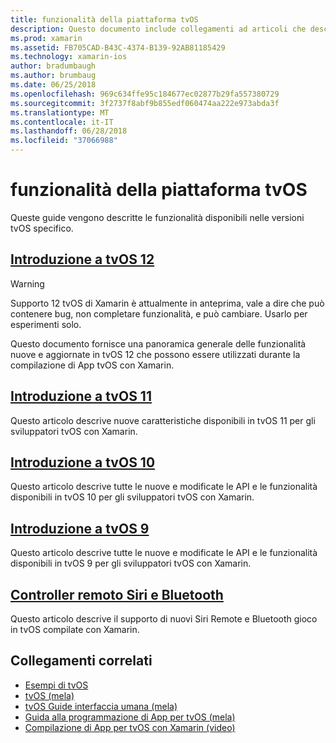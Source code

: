 ```yaml
---
title: funzionalità della piattaforma tvOS
description: Questo documento include collegamenti ad articoli che descrivono le funzionalità incluse in diverse versioni di tvOS. Anche possibile collegare a un documento che descrive il controller remoto Siri e Bluetooth.
ms.prod: xamarin
ms.assetid: FB705CAD-B43C-4374-B139-92AB81185429
ms.technology: xamarin-ios
author: bradumbaugh
ms.author: brumbaug
ms.date: 06/25/2018
ms.openlocfilehash: 969c634ffe95c184677ec02877b29fa557380729
ms.sourcegitcommit: 3f2737f8abf9b855edf060474aa222e973abda3f
ms.translationtype: MT
ms.contentlocale: it-IT
ms.lasthandoff: 06/28/2018
ms.locfileid: "37066988"
---
```

# <a name="tvos-platform-features"></a>funzionalità della piattaforma tvOS

Queste guide vengono descritte le funzionalità disponibili nelle versioni tvOS specifico.

## <a name="introduction-to-tvos-12iostvosplatformintroduction-to-tvos12indexmd"></a>[Introduzione a tvOS 12](~/ios/tvos/platform/introduction-to-tvos12/index.md)

> [!WARNING]
> Supporto 12 tvOS di Xamarin è attualmente in anteprima, vale a dire che può contenere bug, non completare funzionalità, e può cambiare.
> Usarlo per esperimenti solo.

Questo documento fornisce una panoramica generale delle funzionalità nuove e aggiornate in tvOS 12 che possono essere utilizzati durante la compilazione di App tvOS con Xamarin.

## <a name="introduction-to-tvos-11iostvosplatformintroduction-to-tvos11md"></a>[Introduzione a tvOS 11](~/ios/tvos/platform/introduction-to-tvos11.md)

Questo articolo descrive nuove caratteristiche disponibili in tvOS 11 per gli sviluppatori tvOS con Xamarin.

## <a name="introduction-to-tvos-10iostvosplatformintroduction-to-tvos10indexmd"></a>[Introduzione a tvOS 10](~/ios/tvos/platform/introduction-to-tvos10/index.md)

Questo articolo descrive tutte le nuove e modificate le API e le funzionalità disponibili in tvOS 10 per gli sviluppatori tvOS con Xamarin.

## <a name="introduction-to-tvos-9iostvosplatformtvos9md"></a>[Introduzione a tvOS 9](~/ios/tvos/platform/tvos9.md)

Questo articolo descrive tutte le nuove e modificate le API e le funzionalità disponibili in tvOS 9 per gli sviluppatori tvOS con Xamarin.

## <a name="siri-remote-and-bluetooth-controllersiostvosplatformremote-bluetoothmd"></a>[Controller remoto Siri e Bluetooth](~/ios/tvos/platform/remote-bluetooth.md)

Questo articolo descrive il supporto di nuovi Siri Remote e Bluetooth gioco in tvOS compilate con Xamarin.

## <a name="related-links"></a>Collegamenti correlati

- [Esempi di tvOS](https://developer.xamarin.com/samples/tvos/all/)
- [tvOS (mela)](https://developer.apple.com/tvos/)
- [tvOS Guide interfaccia umana (mela)](https://developer.apple.com/tvos/human-interface-guidelines/)
- [Guida alla programmazione di App per tvOS (mela)](https://developer.apple.com/library/prerelease/tvos/documentation/General/Conceptual/AppleTV_PG/)
- [Compilazione di App per tvOS con Xamarin (video)](https://university.xamarin.com/lightninglectures/tvos-with-xamarin)
